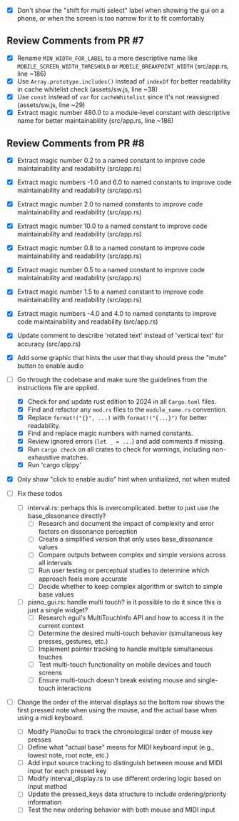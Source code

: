 - [x] Don't show the "shift for multi select" label when showing the gui on a phone, or when the screen is too narrow for it to fit comfortably

## Review Comments from PR #7

- [x] Rename `MIN_WIDTH_FOR_LABEL` to a more descriptive name like `MOBILE_SCREEN_WIDTH_THRESHOLD` or `MOBILE_BREAKPOINT_WIDTH` (src/app.rs, line ~186)
- [x] Use `Array.prototype.includes()` instead of `indexOf` for better readability in cache whitelist check (assets/sw.js, line ~38)
- [x] Use `const` instead of `var` for `cacheWhitelist` since it's not reassigned (assets/sw.js, line ~29)
- [x] Extract magic number 480.0 to a module-level constant with descriptive name for better maintainability (src/app.rs, line ~186)

## Review Comments from PR #8

- [x] Extract magic number 0.2 to a named constant to improve code maintainability and readability (src/app.rs)
- [x] Extract magic numbers -1.0 and 6.0 to named constants to improve code maintainability and readability (src/app.rs)
- [x] Extract magic number 2.0 to named constants to improve code maintainability and readability (src/app.rs)
- [x] Extract magic number 10.0 to a named constant to improve code maintainability and readability (src/app.rs)
- [x] Extract magic number 0.8 to a named constant to improve code maintainability and readability (src/app.rs)
- [x] Extract magic number 0.5 to a named constant to improve code maintainability and readability (src/app.rs)
- [x] Extract magic number 1.5 to a named constant to improve code maintainability and readability (src/app.rs)
- [x] Extract magic numbers -4.0 and 4.0 to named constants to improve code maintainability and readability (src/app.rs)
- [x] Update comment to describe 'rotated text' instead of 'vertical text' for accuracy (src/app.rs)

- [x] Add some graphic that hints the user that they should press the "mute" button to enable audio
- [ ] Go through the codebase and make sure the guidelines from the instructions file are applied.
  - [x] Check for and update rust edition to 2024 in all `Cargo.toml` files.
  - [x] Find and refactor any `mod.rs` files to the `module_name.rs` convention.
  - [x] Replace `format!("{}", ...)` with `format!("{...}")` for better readability.
  - [x] Find and replace magic numbers with named constants.
  - [x] Review ignored errors (`let _ = ...`) and add comments if missing.
  - [x] Run `cargo check` on all crates to check for warnings, including non-exhaustive matches.
  - [x] Run 'cargo clippy'
- [x] Only show "click to enable audio" hint when unitialized, not when muted
- [ ] Fix these todos
  - [ ] interval.rs: perhaps this is overcomplicated. better to just use the base_dissonance directly?
    - [ ] Research and document the impact of complexity and error factors on dissonance perception
    - [ ] Create a simplified version that only uses base_dissonance values
    - [ ] Compare outputs between complex and simple versions across all intervals
    - [ ] Run user testing or perceptual studies to determine which approach feels more accurate
    - [ ] Decide whether to keep complex algorithm or switch to simple base values
  - [ ] piano_gui.rs: handle multi touch? is it possible to do it since this is just a single widget?
    - [ ] Research egui's MultiTouchInfo API and how to access it in the current context
    - [ ] Determine the desired multi-touch behavior (simultaneous key presses, gestures, etc.)
    - [ ] Implement pointer tracking to handle multiple simultaneous touches
    - [ ] Test multi-touch functionality on mobile devices and touch screens
    - [ ] Ensure multi-touch doesn't break existing mouse and single-touch interactions
- [ ] Change the order of the interval displays so the bottom row shows the first pressed note when using the mouse, and the actual base when using a midi keyboard.
  - [ ] Modify PianoGui to track the chronological order of mouse key presses
  - [ ] Define what "actual base" means for MIDI keyboard input (e.g., lowest note, root note, etc.)
  - [ ] Add input source tracking to distinguish between mouse and MIDI input for each pressed key
  - [ ] Modify interval_display.rs to use different ordering logic based on input method
  - [ ] Update the pressed_keys data structure to include ordering/priority information
  - [ ] Test the new ordering behavior with both mouse and MIDI input
